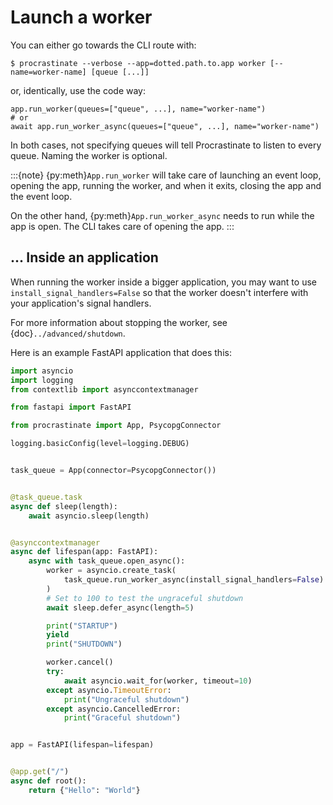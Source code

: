 # Launch a worker

You can either go towards the CLI route with:

```console
$ procrastinate --verbose --app=dotted.path.to.app worker [--name=worker-name] [queue [...]]
```

or, identically, use the code way:

```
app.run_worker(queues=["queue", ...], name="worker-name")
# or
await app.run_worker_async(queues=["queue", ...], name="worker-name")
```

In both cases, not specifying queues will tell Procrastinate to listen to every queue.
Naming the worker is optional.

:::{note}
{py:meth}`App.run_worker` will take care of launching an event loop, opening the app,
running the worker, and when it exits, closing the app and the event loop.

On the other hand, {py:meth}`App.run_worker_async` needs to run while the app is open.
The CLI takes care of opening the app.
:::

## ... Inside an application

When running the worker inside a bigger application, you may want to use
`install_signal_handlers=False` so that the worker doesn't interfere with
your application's signal handlers.

For more information about stopping the worker, see {doc}`../advanced/shutdown`.

Here is an example FastAPI application that does this:

```python
import asyncio
import logging
from contextlib import asynccontextmanager

from fastapi import FastAPI

from procrastinate import App, PsycopgConnector

logging.basicConfig(level=logging.DEBUG)


task_queue = App(connector=PsycopgConnector())


@task_queue.task
async def sleep(length):
    await asyncio.sleep(length)


@asynccontextmanager
async def lifespan(app: FastAPI):
    async with task_queue.open_async():
        worker = asyncio.create_task(
            task_queue.run_worker_async(install_signal_handlers=False)
        )
        # Set to 100 to test the ungraceful shutdown
        await sleep.defer_async(length=5)

        print("STARTUP")
        yield
        print("SHUTDOWN")

        worker.cancel()
        try:
            await asyncio.wait_for(worker, timeout=10)
        except asyncio.TimeoutError:
            print("Ungraceful shutdown")
        except asyncio.CancelledError:
            print("Graceful shutdown")


app = FastAPI(lifespan=lifespan)


@app.get("/")
async def root():
    return {"Hello": "World"}
```
